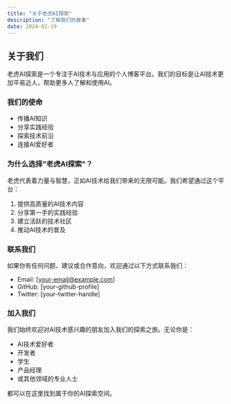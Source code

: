 ```yaml
---
title: "关于老虎AI探索"
description: "了解我们的故事"
date: 2024-02-19
---
```


## 关于我们

老虎AI探索是一个专注于AI技术与应用的个人博客平台。我们的目标是让AI技术更加平易近人，帮助更多人了解和使用AI。

### 我们的使命

- 传播AI知识
- 分享实践经验
- 探索技术前沿
- 连接AI爱好者

### 为什么选择"老虎AI探索"？

老虎代表着力量与智慧，正如AI技术给我们带来的无限可能。我们希望通过这个平台：

1. 提供高质量的AI技术内容
2. 分享第一手的实践经验
3. 建立活跃的技术社区
4. 推动AI技术的普及

### 联系我们

如果你有任何问题、建议或合作意向，欢迎通过以下方式联系我们：

- Email: [your-email@example.com]
- GitHub: [your-github-profile]
- Twitter: [your-twitter-handle]

### 加入我们

我们始终欢迎对AI技术感兴趣的朋友加入我们的探索之旅。无论你是：

- AI技术爱好者
- 开发者
- 学生
- 产品经理
- 或其他领域的专业人士

都可以在这里找到属于你的AI探索空间。 